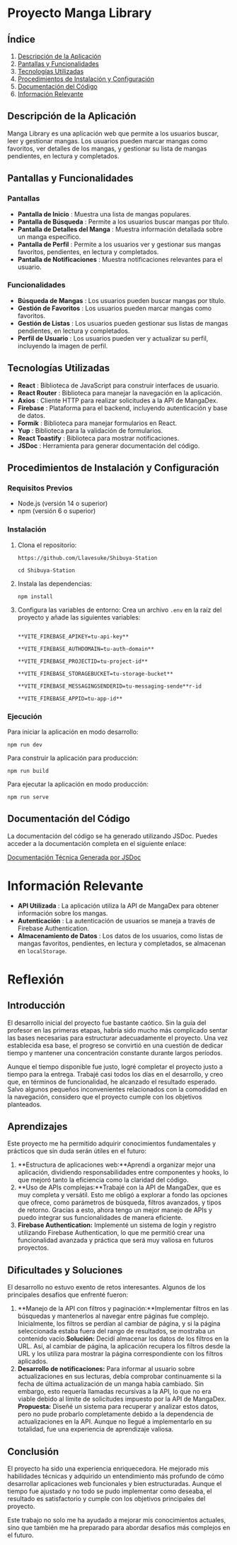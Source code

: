 
# Proyecto Manga Library

## Índice

1. [Descripción de la Aplicación](vscode-file://vscode-app/snap/code/176/usr/share/code/resources/app/out/vs/code/electron-sandbox/workbench/workbench.html)
2. [Pantallas y Funcionalidades](vscode-file://vscode-app/snap/code/176/usr/share/code/resources/app/out/vs/code/electron-sandbox/workbench/workbench.html)
3. [Tecnologías Utilizadas](vscode-file://vscode-app/snap/code/176/usr/share/code/resources/app/out/vs/code/electron-sandbox/workbench/workbench.html)
4. [Procedimientos de Instalación y Configuración](vscode-file://vscode-app/snap/code/176/usr/share/code/resources/app/out/vs/code/electron-sandbox/workbench/workbench.html)
5. [Documentación del Código](vscode-file://vscode-app/snap/code/176/usr/share/code/resources/app/out/vs/code/electron-sandbox/workbench/workbench.html)
6. [Información Relevante](vscode-file://vscode-app/snap/code/176/usr/share/code/resources/app/out/vs/code/electron-sandbox/workbench/workbench.html)

## Descripción de la Aplicación

Manga Library es una aplicación web que permite a los usuarios buscar, leer y gestionar mangas. Los usuarios pueden marcar mangas como favoritos, ver detalles de los mangas, y gestionar su lista de mangas pendientes, en lectura y completados.

## Pantallas y Funcionalidades

### Pantallas

* **Pantalla de Inicio** : Muestra una lista de mangas populares.
* **Pantalla de Búsqueda** : Permite a los usuarios buscar mangas por título.
* **Pantalla de Detalles del Manga** : Muestra información detallada sobre un manga específico.
* **Pantalla de Perfil** : Permite a los usuarios ver y gestionar sus mangas favoritos, pendientes, en lectura y completados.
* **Pantalla de Notificaciones** : Muestra notificaciones relevantes para el usuario.

### Funcionalidades

* **Búsqueda de Mangas** : Los usuarios pueden buscar mangas por título.
* **Gestión de Favoritos** : Los usuarios pueden marcar mangas como favoritos.
* **Gestión de Listas** : Los usuarios pueden gestionar sus listas de mangas pendientes, en lectura y completados.
* **Perfil de Usuario** : Los usuarios pueden ver y actualizar su perfil, incluyendo la imagen de perfil.

## Tecnologías Utilizadas

* **React** : Biblioteca de JavaScript para construir interfaces de usuario.
* **React Router** : Biblioteca para manejar la navegación en la aplicación.
* **Axios** : Cliente HTTP para realizar solicitudes a la API de MangaDex.
* **Firebase** : Plataforma para el backend, incluyendo autenticación y base de datos.
* **Formik** : Biblioteca para manejar formularios en React.
* **Yup** : Biblioteca para la validación de formularios.
* **React Toastify** : Biblioteca para mostrar notificaciones.
* **JSDoc** : Herramienta para generar documentación del código.

## Procedimientos de Instalación y Configuración

### Requisitos Previos

* Node.js (versión 14 o superior)
* npm (versión 6 o superior)

### Instalación

1. Clona el repositorio:

   ```plaintext
   https://github.com/Llavesuke/Shibuya-Station

   cd Shibuya-Station
   ```
2. Instala las dependencias:

   ```plaintext
   npm install
   ```
3. Configura las variables de entorno: Crea un archivo `.env` en la raíz del proyecto y añade las siguientes variables:

   ```plaintext

   **VITE_FIREBASE_APIKEY=tu-api-key**

   **VITE_FIREBASE_AUTHDOMAIN=tu-auth-domain**

   **VITE_FIREBASE_PROJECTID=tu-project-id**

   **VITE_FIREBASE_STORAGEBUCKET=tu-storage-bucket**

   **VITE_FIREBASE_MESSAGINGSENDERID=tu-messaging-sende**r-id

   **VITE_FIREBASE_APPID=tu-app-id**
   ```

### Ejecución

Para iniciar la aplicación en modo desarrollo:

```plaintext
npm run dev
```

Para construir la aplicación para producción:

```plaintext
npm run build
```

Para ejecutar la aplicación en modo producción:

```plaintext
npm run serve
```

## Documentación del Código

La documentación del código se ha generado utilizando JSDoc. Puedes acceder a la documentación completa en el siguiente enlace:

[Documentación Técnica Generada por JSDoc](./docs/index.html) 

# Información Relevante

* **API Utilizada** : La aplicación utiliza la API de MangaDex para obtener información sobre los mangas.
* **Autenticación** : La autenticación de usuarios se maneja a través de Firebase Authentication.
* **Almacenamiento de Datos** : Los datos de los usuarios, como listas de mangas favoritos, pendientes, en lectura y completados, se almacenan en `localStorage`.


# Reflexión


## Introducción

El desarrollo inicial del proyecto fue bastante caótico. Sin la guía del profesor en las primeras etapas, habría sido mucho más complicado sentar las bases necesarias para estructurar adecuadamente el proyecto. Una vez establecida esa base, el progreso se convirtió en una cuestión de dedicar tiempo y mantener una concentración constante durante largos períodos.

Aunque el tiempo disponible fue justo, logré completar el proyecto justo a tiempo para la entrega. Trabajé casi todos los días en el desarrollo, y creo que, en términos de funcionalidad, he alcanzado el resultado esperado. Salvo algunos pequeños inconvenientes relacionados con la comodidad en la navegación, considero que el proyecto cumple con los objetivos planteados.

## Aprendizajes

Este proyecto me ha permitido adquirir conocimientos fundamentales y prácticos que sin duda serán útiles en el futuro:

1. **Estructura de aplicaciones web:**Aprendí a organizar mejor una aplicación, dividiendo responsabilidades entre componentes y hooks, lo que mejoró tanto la eficiencia como la claridad del código.
2. **Uso de APIs complejas:**Trabajé con la API de MangaDex, que es muy completa y versátil. Esto me obligó a explorar a fondo las opciones que ofrece, como parámetros de búsqueda, filtros avanzados, y tipos de retorno. Gracias a esto, ahora tengo un mejor manejo de APIs y puedo integrar sus funcionalidades de manera eficiente.
3. **Firebase Authentication:**
   Implementé un sistema de login y registro utilizando Firebase Authentication, lo que me permitió crear una funcionalidad avanzada y práctica que será muy valiosa en futuros proyectos.

## Dificultades y Soluciones

El desarrollo no estuvo exento de retos interesantes. Algunos de los principales desafíos que enfrenté fueron:

1. **Manejo de la API con filtros y paginación:**Implementar filtros en las búsquedas y mantenerlos al navegar entre páginas fue complejo. Inicialmente, los filtros se perdían al cambiar de página, y si la página seleccionada estaba fuera del rango de resultados, se mostraba un contenido vacío.**Solución:** Decidí almacenar los datos de los filtros en la URL. Así, al cambiar de página, la aplicación recupera los filtros desde la URL y los utiliza para mostrar la página correspondiente con los filtros aplicados.
2. **Desarrollo de notificaciones:**
   Para informar al usuario sobre actualizaciones en sus lecturas, debía comprobar continuamente si la fecha de última actualización de un manga había cambiado. Sin embargo, esto requería llamadas recursivas a la API, lo que no era viable debido al límite de solicitudes impuesto por la API de MangaDex.
   **Propuesta:** Diseñé un sistema para recuperar y analizar estos datos, pero no pude probarlo completamente debido a la dependencia de actualizaciones en la API. Aunque no llegué a implementarlo en su totalidad, fue una experiencia de aprendizaje valiosa.

## Conclusión

El proyecto ha sido una experiencia enriquecedora. He mejorado mis habilidades técnicas y adquirido un entendimiento más profundo de cómo desarrollar aplicaciones web funcionales y bien estructuradas. Aunque el tiempo fue ajustado y no todo se pudo implementar como deseaba, el resultado es satisfactorio y cumple con los objetivos principales del proyecto.

Este trabajo no solo me ha ayudado a mejorar mis conocimientos actuales, sino que también me ha preparado para abordar desafíos más complejos en el futuro.
